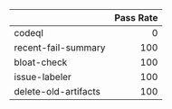 |                      |   Pass Rate |
|:---------------------|------------:|
| codeql               |           0 |
| recent-fail-summary  |         100 |
| bloat-check          |         100 |
| issue-labeler        |         100 |
| delete-old-artifacts |         100 |